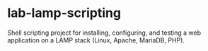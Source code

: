 # lab-lamp-scripting
Shell scripting project for installing, configuring, and testing a web application on a LAMP stack (Linux, Apache, MariaDB, PHP).
